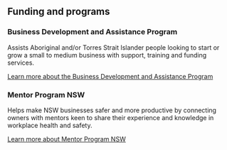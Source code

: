 ## Funding and programs

### Business Development and Assistance Program

Assists Aboriginal and/or Torres Strait Islander people looking to start or grow a small to medium business with support, training and funding services.

[Learn more about the Business Development and Assistance Program](#)

### Mentor Program NSW

Helps make NSW businesses safer and more productive by connecting owners with mentors keen to share their experience and knowledge in workplace health and safety.

[Learn more about Mentor Program NSW](#)
